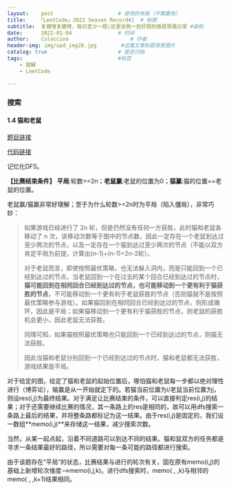 ```yaml
---
layout:    post   				    # 使用的布局（不需要改）
title:    「LeetCode」2022 Season Record#1  # 标题 
subtitle:  复健哩复健哩，每日至少一题|这里会放一些好题的做题思路记录 #副标
date:      2022-01-04 				# 时间
author:    Culaccino					# 作者
header-img: img/upd_img28.jpg        #这篇文章标题背景图片
catalog: true 						# 是否归档
tags:								#标签
    - 题解
    - LeetCode

---
```


### 搜索

#### 1.4 猫和老鼠

[题目链接](https://leetcode-cn.com/problems/cat-and-mouse/)

[代码链接](https://github.com/BBBoundary/ACM-XCPC_Wsystem9350/blob/master/LeetCode/Season%231/1.4%20%E7%8C%AB%E5%92%8C%E8%80%81%E9%BC%A0.cpp)

记忆化DFS。

**【比赛结束条件】** **平局**:轮数>=2n；**老鼠赢**:老鼠的位置为0；**猫赢**:猫的位置==老鼠的位置。

老鼠赢/猫赢非常好理解；至于为什么轮数>=2n时为平局（陷入僵局），非常巧妙：

> 如果游戏已经进行了 2n 轮，但是仍然没有任何一方获胜，此时猫和老鼠各移动了 n 次，该移动次数等于图中的节点数，因此一定存在一个老鼠到达过至少两次的节点，以及一定存在一个猫到达过至少两次的节点（不能以双方肯定平局为前提，计算出(n-1)+(n-1)=2n-2轮）。
>
> 对于老鼠而言，即使按照最优策略，也无法躲入洞内，而是只能回到一个已经到达过的节点。当老鼠回到一个在过去的某个回合已经到达过的节点时，**猫可能回到在相同回合已经到达过的节点，也可能移动到一个更有利于猫获胜的节点**，不可能移动到一个更有利于老鼠获胜的节点（否则猫就不是按照最优策略参与游戏）。如果猫回到在相同回合已经到达过的节点，则形成循环，因此是平局；如果猫移动到一个更有利于猫获胜的节点，则老鼠的获胜机会更小，因此老鼠无法获胜。
>
> 同理可知，如果猫按照最优策略也只能回到一个已经到达过的节点，则猫无法获胜。
>
> 因此当猫和老鼠分别回到一个已经到达过的节点时，猫和老鼠都无法获胜，游戏结果是平局。
>

对于给定的图，给定了猫和老鼠的起始位置后，哪怕猫和老鼠每一步都以绝对理性进行（博弈论），输赢是从一开始就定下的。若猫当前位置为i/老鼠当前位置为j，则设res(i,j)为最终结果。对于满足让比赛结束的条件，可以直接判定res(i,j)的结果；对于还需要继续比赛的情况，其一条路上的res是相同的，故可以用dfs搜索一条路上最后的结果，并将整条路都标记为这一结果。由于res(i,j)是固定的，我们设一数组**memo(i,j)**来存储这一结果，减少搜索次数。

当然，从某一起点起，沿着不同道路可以到达不同的结果。猫和鼠双方的任务都是寻求一条结果最好的路径，所以需要对每一条可能的路径都进行搜索。

由于该题存在“平局”的状态，比赛结果与进行的轮次有关，固在原有memo(i,j)的基础上新增轮次维度——>memo(i,j,k)。进行dfs搜索时，memo( , ,k)与相邻的memo( , ,k+1)结果相同。

